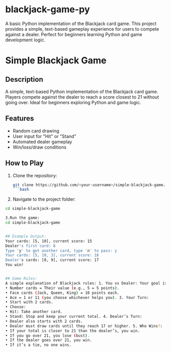# blackjack-game-py
A basic Python implementation of the Blackjack card game. This project provides a simple, text-based gameplay experience for users to compete against a dealer. Perfect for beginners learning Python and game development logic.
# Simple Blackjack Game

## Description
A simple, text-based Python implementation of the Blackjack card game. Players compete against the dealer to reach a score closest to 21 without going over. Ideal for beginners exploring Python and game logic.

## Features
- Random card drawing
- User input for "Hit" or "Stand"
- Automated dealer gameplay
- Win/loss/draw conditions

## How to Play
1. Clone the repository:
   ```bash
   git clone https://github.com/<your-username>/simple-blackjack-game.git
   ```bash

2. Navigate to the project folder:
```bash
cd simple-blackjack-game

3.Run the game:
cd simple-blackjack-game


## Example Output:
Your cards: [5, 10], current score: 15
Dealer's first card: 8
Type 'y' to get another card, type 'n' to pass: y
Your cards: [5, 10, 3], current score: 18
Dealer's cards: [8, 9], current score: 17
You win!


## Game Rules:
A simple explanation of Blackjack rules: 1. You vs Dealer: Your goal is to beat the dealer. 2. Get Close to 21: Add up the values of your cards to get as close to 21 as possible, without going over.
• Number cards = Their value (e.g., 5 = 5 points).
• Face cards (Jack, Queen, King) = 10 points each.
• Ace = 1 or 11 (you choose whichever helps you). 3. Your Turn:
• Start with 2 cards.
• Choose:
• Hit: Take another card.
• Stand: Stop and keep your current total. 4. Dealer’s Turn:
• Dealer also starts with 2 cards.
• Dealer must draw cards until they reach 17 or higher. 5. Who Wins?:
• If your total is closer to 21 than the dealer’s, you win.
• If you go over 21, you lose (bust).
• If the dealer goes over 21, you win.
• If it’s a tie, no one wins.
